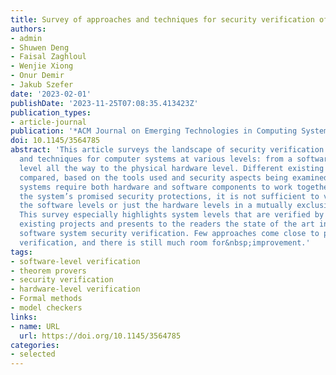 ```yaml
---
title: Survey of approaches and techniques for security verification of computer systems
authors:
- admin 
- Shuwen Deng
- Faisal Zaghloul
- Wenjie Xiong
- Onur Demir
- Jakub Szefer
date: '2023-02-01'
publishDate: '2023-11-25T07:08:35.413423Z'
publication_types:
- article-journal
publication: '*ACM Journal on Emerging Technologies in Computing Systems (JETC)*'
doi: 10.1145/3564785
abstract: 'This article surveys the landscape of security verification approaches
  and techniques for computer systems at various levels: from a software-application
  level all the way to the physical hardware level. Different existing projects are
  compared, based on the tools used and security aspects being examined. Since many
  systems require both hardware and software components to work together to provide
  the system’s promised security protections, it is not sufficient to verify just
  the software levels or just the hardware levels in a mutually exclusive fashion.
  This survey especially highlights system levels that are verified by the different
  existing projects and presents to the readers the state of the art in hardware and
  software system security verification. Few approaches come close to providing full-system
  verification, and there is still much room for&nbsp;improvement.'
tags:
- software-level verification
- theorem provers
- security verification
- hardware-level verification
- Formal methods
- model checkers
links:
- name: URL
  url: https://doi.org/10.1145/3564785
categories:
- selected
---
```


